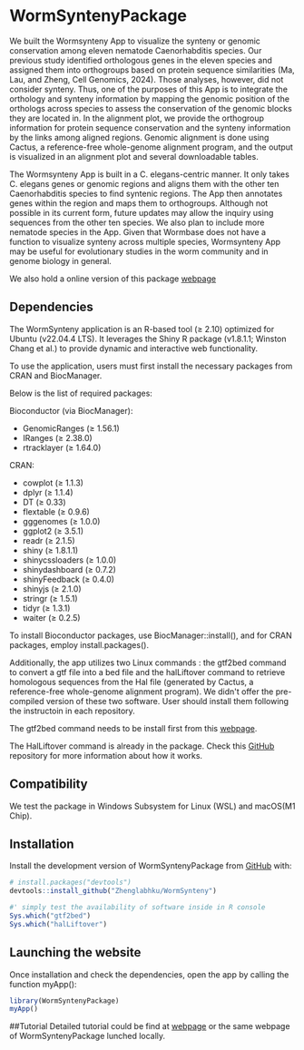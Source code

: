 
<!-- README.md is generated from README.Rmd. Please edit that file -->

# WormSyntenyPackage

<!-- badges: start -->
<!-- badges: end -->

We built the Wormsynteny App to visualize the synteny or genomic
conservation among eleven nematode Caenorhabditis species. Our previous
study identified orthologous genes in the eleven species and assigned
them into orthogroups based on protein sequence similarities (Ma, Lau,
and Zheng, Cell Genomics, 2024). Those analyses, however, did not
consider synteny. Thus, one of the purposes of this App is to integrate
the orthology and synteny information by mapping the genomic position of
the orthologs across species to assess the conservation of the genomic
blocks they are located in. In the alignment plot, we provide the
orthogroup information for protein sequence conservation and the synteny
information by the links among aligned regions. Genomic alignment is
done using Cactus, a reference-free whole-genome alignment program, and
the output is visualized in an alignment plot and several downloadable
tables.

The Wormsynteny App is built in a C. elegans-centric manner. It only
takes C. elegans genes or genomic regions and aligns them with the other
ten Caenorhabditis species to find syntenic regions. The App then
annotates genes within the region and maps them to orthogroups. Although
not possible in its current form, future updates may allow the inquiry
using sequences from the other ten species. We also plan to include more
nematode species in the App. Given that Wormbase does not have a
function to visualize synteny across multiple species, Wormsynteny App
may be useful for evolutionary studies in the worm community and in
genome biology in general.

We also hold a online version of this package [webpage](https://wormsynteny.org)

## Dependencies

The WormSynteny application is an R-based tool (≥ 2.10) optimized for
Ubuntu (v22.04.4 LTS). It leverages the Shiny R package (v1.8.1.1;
Winston Chang et al.) to provide dynamic and interactive web
functionality.

To use the application, users must first install the necessary packages
from CRAN and BiocManager.

Below is the list of required packages:

Bioconductor (via BiocManager):

- GenomicRanges (≥ 1.56.1)
- IRanges (≥ 2.38.0)
- rtracklayer (≥ 1.64.0)

CRAN:

- cowplot (≥ 1.1.3)
- dplyr (≥ 1.1.4)
- DT (≥ 0.33)
- flextable (≥ 0.9.6)
- gggenomes (≥ 1.0.0)
- ggplot2 (≥ 3.5.1)
- readr (≥ 2.1.5)
- shiny (≥ 1.8.1.1)
- shinycssloaders (≥ 1.0.0)
- shinydashboard (≥ 0.7.2)
- shinyFeedback (≥ 0.4.0)
- shinyjs (≥ 2.1.0)
- stringr (≥ 1.5.1)
- tidyr (≥ 1.3.1)
- waiter (≥ 0.2.5)

To install Bioconductor packages, use BiocManager::install(), and for
CRAN packages, employ install.packages().

Additionally, the app utilizes two Linux commands : the gtf2bed command
to convert a gtf file into a bed file and the halLiftover command to
retrieve homologous sequences from the Hal file (generated by Cactus, a
reference-free whole-genome alignment program). We didn't offer the pre-compiled version of these two software. User should install them following the instructoin in each repository.

The gtf2bed command needs to be install first from this
[webpage](https://bedops.readthedocs.io/en/latest/content/reference/file-management/conversion/gtf2bed.html#source).

The HalLiftover command is already in the package. Check this
[GitHub](https://github.com/ComparativeGenomicsToolkit/hal) repository
for more information about how it works.

## Compatibility
We test the package in Windows Subsystem for Linux (WSL) and macOS(M1 Chip).

## Installation

Install the development version of WormSyntenyPackage from
[GitHub](https://github.com/Zhenglabhku/WormSynteny/) with:

``` r
# install.packages("devtools")
devtools::install_github("Zhenglabhku/WormSynteny")
```

```r
#' simply test the availability of software inside in R console
Sys.which("gtf2bed")
Sys.which("halLiftover")
```

## Launching the website

Once installation and check the dependencies, open the app by calling the function myApp():

``` r
library(WormSyntenyPackage)
myApp()
```
##Tutorial
Detailed tutorial could be find at [webpage](https://wormsynteny.org/Wormsynteny/)
or the same webpage of WormSyntenyPackage lunched locally. 

